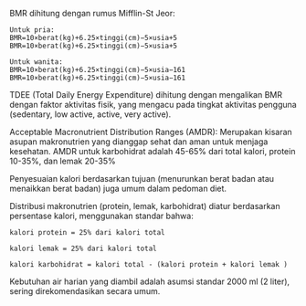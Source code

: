 BMR dihitung dengan rumus Mifflin-St Jeor:

    Untuk pria:
    BMR=10×berat(kg)+6.25×tinggi(cm)−5×usia+5
    BMR=10×berat(kg)+6.25×tinggi(cm)−5×usia+5

    Untuk wanita:
    BMR=10×berat(kg)+6.25×tinggi(cm)−5×usia−161
    BMR=10×berat(kg)+6.25×tinggi(cm)−5×usia−161

TDEE (Total Daily Energy Expenditure) dihitung dengan mengalikan BMR dengan faktor aktivitas fisik, yang mengacu pada tingkat aktivitas pengguna (sedentary, low active, active, very active).

Acceptable Macronutrient Distribution Ranges (AMDR):
Merupakan kisaran asupan makronutrien yang dianggap sehat dan aman untuk menjaga kesehatan. AMDR untuk karbohidrat adalah 45-65% dari total kalori, protein 10-35%, dan lemak 20-35%

Penyesuaian kalori berdasarkan tujuan (menurunkan berat badan atau menaikkan berat badan) juga umum dalam pedoman diet.

Distribusi makronutrien (protein, lemak, karbohidrat) diatur berdasarkan persentase kalori, menggunakan standar bahwa:

    kalori protein = 25% dari kalori total

    kalori lemak = 25% dari kalori total

    kalori karbohidrat = kalori total - (kalori protein + kalori lemak )

Kebutuhan air harian yang diambil adalah asumsi standar 2000 ml (2 liter), sering direkomendasikan secara umum.
